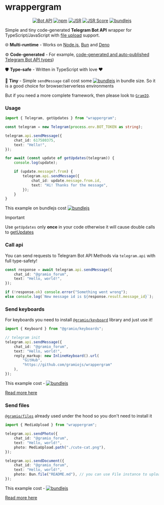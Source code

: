 # wrappergram

<div align="center">

[![Bot API](https://img.shields.io/badge/Bot%20API-7.7+-blue?logo=telegram&style=flat&labelColor=000&color=3b82f6)](https://core.telegram.org/bots/api)
[![npm](https://img.shields.io/npm/v/wrappergram?logo=npm&style=flat&labelColor=000&color=3b82f6)](https://www.npmjs.org/package/wrappergram)
[![JSR](https://jsr.io/badges/@gramio/wrappergram)](https://jsr.io/@gramio/wrappergram)
[![JSR Score](https://jsr.io/badges/@gramio/wrappergram/score)](https://jsr.io/@gramio/wrappergram)
[![bundlejs](<https://deno.bundlejs.com/badge?q=wrappergram&treeshake=[*]&text=%22const+telegram+=+new+Telegram(process.env.BOT_TOKEN+as+string);\n\ntelegram.api.sendMessage({\n++++chat_id:+617580375,\n++++text:+%22Hello!%22,\n});%22>)](https://bundlejs.com/?q=wrappergram&treeshake=%5B*%5D&text=%22const+telegram+%3D+new+Telegram%28process.env.BOT_TOKEN+as+string%29%3B%5Cn%5Cntelegram.api.sendMessage%28%7B%5Cn++++chat_id%3A+617580375%2C%5Cn++++text%3A+%5C%22Hello%21%5C%22%2C%5Cn%7D%29%3B%22)

</div>

Simple and tiny code-generated **Telegram Bot API** wrapper for TypeScript/JavaScript with [file upload](https://core.telegram.org/bots/api#sending-files) support.

🌐 **Multi-runtime** - Works on [Node.js](https://nodejs.org/), [Bun](https://bun.sh/) and [Deno](https://deno.com/)

⚙️ **Code-generated** - For example, [code-generated and auto-published Telegram Bot API types](https://github.com/gramiojs/types))

🛡️ **Type-safe** - Written in TypeScript with love ❤️

🤏 **Tiny** - Simple `sendMessage` call cost some [![bundlejs](https://edge.bundlejs.com/?text=import%20%7B%20Telegram%20%7D%20from%20%22wrappergram%22%3B%0A%0Aconst%20telegram%20%3D%20new%20Telegram%28process.env.BOT_TOKEN%29%3B%0A%0Atelegram.api.sendMessage%28%7B%0A%20%20%20%20chat_id%3A%20617580375%2C%0A%20%20%20%20text%3A%20%22Hello%21%22%2C%0A%7D%29%3B&badge)](https://bundlejs.com/?q=wrappergram&treeshake=%5B*%5D&text=%22const+telegram+%3D+new+Telegram%28process.env.BOT_TOKEN+as+string%29%3B%5Cn%5Cntelegram.api.sendMessage%28%7B%5Cn++++chat_id%3A+617580375%2C%5Cn++++text%3A+%5C%22Hello%21%5C%22%2C%5Cn%7D%29%3B%22) in bundle size. So it is a good choice for browser/serverless environments

But if you need a more complete framework, then please look to [`GramIO`](https://gramio.dev/).

### Usage

```ts
import { Telegram, getUpdates } from "wrappergram";

const telegram = new Telegram(process.env.BOT_TOKEN as string);

telegram.api.sendMessage({
    chat_id: 617580375,
    text: "Hello!",
});

for await (const update of getUpdates(telegram)) {
    console.log(update);

    if (update.message?.from) {
        telegram.api.sendMessage({
            chat_id: update.message.from.id,
            text: "Hi! Thanks for the message",
        });
    }
}
```

This example on bundlejs cost [![bundlejs](https://deno.bundlejs.com/badge?q=wrappergram&treeshake=[*]&share=MYewdgzgLgBFCmAbeBzATgQwLYwLwzHgHcYAVJVTLACgAc0Rh4IIA6eMAN1YCEB5UgH1SfANIBRAHIBKANwAoeQmTpsrDLQCWrCBwAmAWWYQMKeNQDe8mDZjAAFhiiDNegFwwAbAEYA7AFYADgAGAGYAgBprWwQADygPACIACSREEABCRKiAXzlFADMQNBgMIgxNWGpQSFgAV1o9J3gYEAKYMygAVUbmiGplSmxpaRgrWztwCBBkVnSUagamhHzom012xd6EVixjU3gAflYChixR8YmYilUsdS0dfSMWA8s1q4mHJxd3GCXm3b7MwnM6sVxRD4fOIJGApTQZMiOMAAawgMCKJSg9haexeZmy7wmeQURPkOSAA)](https://bundlejs.com/?q=wrappergram&treeshake=%5B*%5D&share=MYewdgzgLgBFCmAbeBzATgQwLYwLwzHgHcYAVJVTLACgAc0Rh4IIA6eMAN1YCEB5UgH1SfANIBRAHIBKANwAoeQmTpsrDLQCWrCBwAmAWWYQMKeNQDe8mDZjAAFhiiDNegFwwAbAEYA7AFYADgAGAGYAgBprWwQADygPACIACSREEABCRKiAXzlFADMQNBgMIgxNWGpQSFgAV1o9J3gYEAKYMygAVUbmiGplSmxpaRgrWztwCBBkVnSUagamhHzom012xd6EVixjU3gAflYChixR8YmYilUsdS0dfSMWA8s1q4mHJxd3GCXm3b7MwnM6sVxRD4fOIJGApTQZMiOMAAawgMCKJSg9haexeZmy7wmeQURPkOSAA)

> [!IMPORTANT]
> Use `getUpdates` only **once** in your code otherwise it will cause double calls to [getUpdates](https://core.telegram.org/bots/api#getupdates)

### Call api

You can send requests to Telegram Bot API Methods via `telegram.api` with full type-safety!

```ts
const response = await telegram.api.sendMessage({
    chat_id: "@gramio_forum",
    text: "Hello, world!",
});

if (!response.ok) console.error("Something went wrong");
else console.log(`New message id is ${response.result.message_id}`);
```

### Send keyboards

For keyboards you need to install [`@gramio/keyboard`](https://www.npmjs.com/package/@gramio/keyboards) library and just use it!

```ts
import { Keyboard } from "@gramio/keyboards";

// telegram init
telegram.api.sendMessage({
    chat_id: "@gramio_forum",
    text: "Hello, world!",
    reply_markup: new InlineKeyboard().url(
        "GitHub",
        "https://github.com/gramiojs/wrappergram"
    ),
});
```

This example cost - [![bundlejs](<https://deno.bundlejs.com/badge?q=wrappergram,@gramio/keyboards&treeshake=[*],[*]&text=%22const+telegram+=+new+Telegram(process.env.BOT_TOKEN);\n\ntelegram.api.sendMessage({\n++chat_id:+617580375,\n++text:+%22Hello!%22,\n++reply_markup:+new+InlineKeyboard().url(%22GitHub%22,+%22https://github.com/gramiojs/wrappergram%22)\n});%22>)](https://bundlejs.com/?q=wrappergram%2C%40gramio%2Fkeyboards&treeshake=%5B*%5D%2C%5B*%5D&text=%22const+telegram+%3D+new+Telegram%28process.env.BOT_TOKEN%29%3B%5Cn%5Cntelegram.api.sendMessage%28%7B%5Cn++chat_id%3A+617580375%2C%5Cn++text%3A+%5C%22Hello%21%5C%22%2C%5Cn++reply_markup%3A+new+InlineKeyboard%28%29.url%28%5C%22GitHub%5C%22%2C+%5C%22https%3A%2F%2Fgithub.com%2Fgramiojs%2Fwrappergram%5C%22%29%5Cn%7D%29%3B%22)

[Read more here](https://gramio.dev/keyboards/overview)

### Send files

[`@gramio/files`](https://gramio.dev/files/overview) already used under the hood so you don't need to install it

```ts
import { MediaUpload } from "wrappergram";

telegram.api.sendPhoto({
    chat_id: "@gramio_forum",
    text: "Hello, world!",
    photo: MediaUpload.path("./cute-cat.png"),
});

telegram.api.sendDocument({
    chat_id: "@gramio_forum",
    text: "Hello, world!",
    photo: Bun.file("README.md"), // you can use File instance to upload files
});
```

This example cost - [![bundlejs](<https://deno.bundlejs.com/badge?q=wrappergram&text=%22const+telegram+=+new+Telegram(process.env.BOT_TOKEN);+\n\ntelegram.api.sendPhoto({+\n++chat_id:+%22@gramio_forum%22,+\n++text:+%22Hello,+world!%22,+\n++photo:+MediaUpload.path(%22./cute-cat.png%22),+\n});%22>)](https://bundlejs.com/?q=wrappergram&treeshake=%5B*%5D&text=%22const+telegram+%3D+new+Telegram%28process.env.BOT_TOKEN%29%3B+%5Cn%5Cntelegram.api.sendPhoto%28%7B+%5Cn++chat_id%3A+%5C%22%40gramio_forum%5C%22%2C+%5Cn++text%3A+%5C%22Hello%2C+world%21%5C%22%2C+%5Cn++photo%3A+MediaUpload.path%28%5C%22.%2Fcute-cat.png%5C%22%29%2C+%5Cn%7D%29%3B%22)

[Read more here](https://gramio.dev/files/overview)
